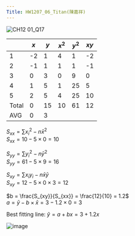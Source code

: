 ```yaml
---
Title: HW1207_06_Titan(陳嘉祥)
---
```


![CH12 01_Q17](https://github.com/user-attachments/assets/5ea75e49-f018-4341-bc25-f7dc28e2be5b)

||  $x$  |  $y$  | $x^2$ | $y^2$ |  $xy$ |
|-------|-------|-------|-------|-------|-------|
|1|-2|1|4|1|-2|
|2|-1|1|1|1|-1|
|3|0|3|0|9|0|
|4|1|5|1|25|5|
|5|2|5|4|25|10|
|Total|0|15|10|61|12|
| AVG |0|3|  |  |  |


$S_{xx} = \sum{{x_{i}}^2} - n\bar{x}^2$  
$S_{xx} = 10 - 5 \times 0 = 10$  

$S_{yy} = \sum{{y_{i}}^2} - n\bar{y}^2$  
$S_{yy} = 61 - 5 \times 9 = 16$  

$S_{xy} = \sum{x_{i}y_{i}} - n\bar{x}\bar{y}$  
$S_{xy} = 12 - 5 \times 0 \times 3 = 12$  

$b = \frac{S_{xy}}{S_{xx}} = \frac{12}{10} = 1.2$  
$a = \bar{y} - b \times \bar{x} = 3 - 1.2 \times 0 = 3$  

Best fitting line: $\hat{y} = a + bx = 3 + 1.2x$

![image](https://github.com/user-attachments/assets/56067f39-794e-4794-b0c4-19cb0e253591)
